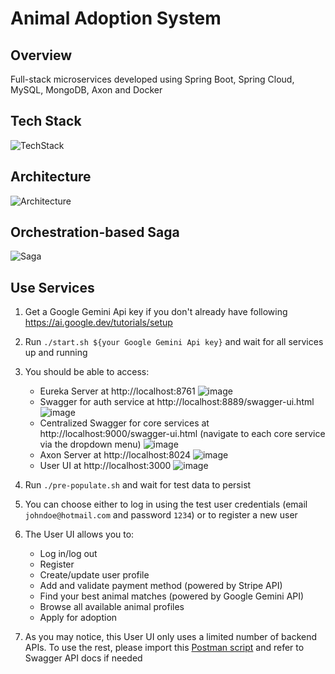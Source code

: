 # Animal Adoption System

## Overview
Full-stack microservices developed using Spring Boot, Spring Cloud, MySQL, MongoDB, Axon and Docker 

## Tech Stack
![TechStack](https://github.com/lchen2792/AnimalAdoptionSystem/assets/79290606/d2beb9d8-fac6-4ecc-98e0-e733b3c1a6b4)

## Architecture
![Architecture](https://github.com/lchen2792/AnimalAdoptionSystem/assets/79290606/50bea282-f03d-4bae-a274-924c67178c67)

## Orchestration-based Saga
![Saga](https://github.com/lchen2792/AnimalAdoptionSystem/assets/79290606/e8aaf8e1-0ad7-4710-b485-bb2987643712)

## Use Services

1. Get a Google Gemini Api key if you don't already have following https://ai.google.dev/tutorials/setup
2. Run `./start.sh ${your Google Gemini Api key}` and wait for all services up and running
3. You should be able to access:
    - Eureka Server at http://localhost:8761
   ![image](https://github.com/lchen2792/AnimalAdoptionSystem/assets/79290606/64a4fd76-c794-47ec-9821-339f0d9240ec)
    - Swagger for auth service at http://localhost:8889/swagger-ui.html
   ![image](https://github.com/lchen2792/AnimalAdoptionSystem/assets/79290606/2fa306b0-b268-4a74-adbf-668d94fd93f1)
    - Centralized Swagger for core services at http://localhost:9000/swagger-ui.html (navigate to each core service via the dropdown menu)
   ![image](https://github.com/lchen2792/AnimalAdoptionSystem/assets/79290606/5ca52974-1263-4751-b9b4-d0609affe958)
    - Axon Server at http://localhost:8024
   ![image](https://github.com/lchen2792/AnimalAdoptionSystem/assets/79290606/920064ea-ce8d-481c-9287-bb814744e144)
    - User UI at http://localhost:3000
    ![image](https://github.com/lchen2792/AnimalAdoptionSystem/assets/79290606/ad2f2e17-f554-4451-8f32-8a010c923cac)

4. Run `./pre-populate.sh` and wait for test data to persist
6. You can choose either to log in using the test user credentials (email `johndoe@hotmail.com` and password `1234`) or to register a new user
7. The User UI allows you to:
   - Log in/log out
   - Register
   - Create/update user profile
   - Add and validate payment method (powered by Stripe API)
   - Find your best animal matches (powered by Google Gemini API)
   - Browse all available animal profiles
   - Apply for adoption
8. As you may notice, this User UI only uses a limited number of backend APIs. To use the rest, please import this [Postman script](https://github.com/lchen2792/AnimalAdoptionSystem/blob/main/AnimalAdoptionSystem.postman_collection.json) and refer to Swagger API docs if needed

